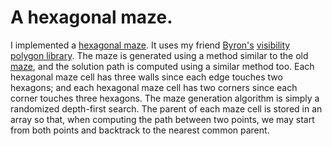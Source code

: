 A hexagonal maze.
=========

I implemented a [hexagonal maze](/hexmaze). It uses my friend [Byron's](http://byronknoll.com) [visibility polygon library](https://code.google.com/p/visibility-polygon-js/). The maze is generated using a method similar to the old [maze](/maze), and the solution path is computed using a similar method too. Each hexagonal maze cell has three walls since each edge touches two hexagons; and each hexagonal maze cell has two corners since each corner touches three hexagons. The maze generation algorithm is simply a randomized depth-first search. The parent of each maze cell is stored in an array so that, when computing the path between two points, we may start from both points and backtrack to the nearest common parent.
